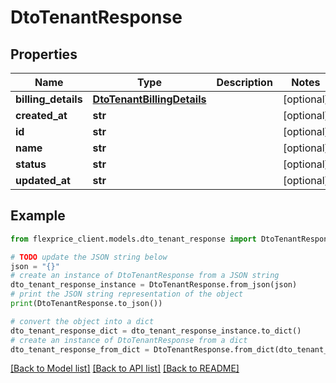 # DtoTenantResponse


## Properties

Name | Type | Description | Notes
------------ | ------------- | ------------- | -------------
**billing_details** | [**DtoTenantBillingDetails**](DtoTenantBillingDetails.md) |  | [optional] 
**created_at** | **str** |  | [optional] 
**id** | **str** |  | [optional] 
**name** | **str** |  | [optional] 
**status** | **str** |  | [optional] 
**updated_at** | **str** |  | [optional] 

## Example

```python
from flexprice_client.models.dto_tenant_response import DtoTenantResponse

# TODO update the JSON string below
json = "{}"
# create an instance of DtoTenantResponse from a JSON string
dto_tenant_response_instance = DtoTenantResponse.from_json(json)
# print the JSON string representation of the object
print(DtoTenantResponse.to_json())

# convert the object into a dict
dto_tenant_response_dict = dto_tenant_response_instance.to_dict()
# create an instance of DtoTenantResponse from a dict
dto_tenant_response_from_dict = DtoTenantResponse.from_dict(dto_tenant_response_dict)
```
[[Back to Model list]](../README.md#documentation-for-models) [[Back to API list]](../README.md#documentation-for-api-endpoints) [[Back to README]](../README.md)


